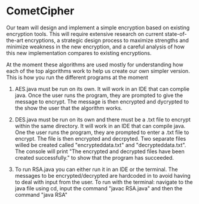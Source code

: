 # CometCipher
Our team will design and implement a simple encryption based on existing encryption tools. This will require extensive research on current state-of-the-art encryptions, a strategic design process to maximize strengths and minimize weakness in the new encryption, and a careful analysis of how this new implementation compares to existing encryptions.

At the moment these algorithms are used mostly for understanding how each of the top algorithms work to help us create our own simpler version. This is how you run the different programs at the moment

1. AES.java must be run on its own. It will work in an IDE that can complie java. Once the user runs the program, they are prompted to give the message to encrypt. The message is then encrypted and dycrypted to the show the user that the algorithm works.

2. DES.java must be run on its own and there must be a .txt file to encrypt within the same directory. It will work in an IDE that can compile java. One the user runs the program, they are prompted to enter a .txt file to encrypt. The file is then encrypted and decrpyted. Two separate files willed be created called "encrypteddata.txt" and "decrypteddata.txt". The console will print "The encrypted and decrypted files have been created successfully." to show that the program has succeeded.

3. To run RSA.java you can either run it in an IDE or the terminal. The messages to be encrypted/decrypted are hardcoded in to avoid having to deal with input from the user. To run with the terminal: navigate to the java file using cd, input the command "javac RSA.java" and then the command "java RSA"
